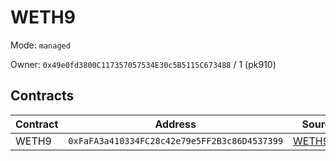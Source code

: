 # WETH9

Mode: `managed`

Owner: `0x49e0fd3800C117357057534E30c5B5115C673488` / 1  (pk910)

## Contracts 

| Contract | Address | Source |
| -------- | ------- | ------ |
| WETH9 | `0xFaFA3a410334FC28c42e79e5FF2B3c86D4537399`  | [WETH9.sol](https://github.com/gnosis/canonical-weth/blob/master/contracts/WETH9.sol) |
